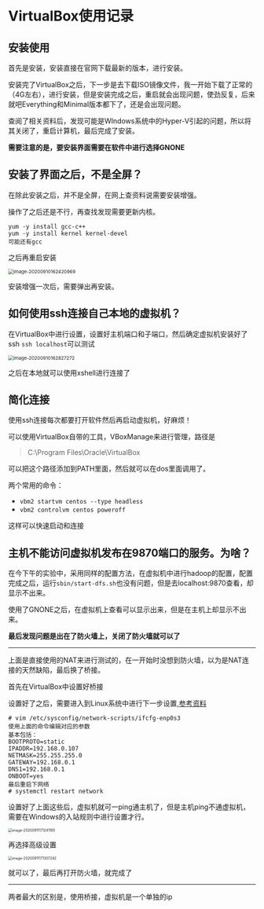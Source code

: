 # VirtualBox使用记录

## 安装使用

首先是安装，安装直接在官网下载最新的版本，进行安装。

安装完了VirtualBox之后，下一步是去下载ISO镜像文件，我一开始下载了正常的（4G左右），进行安装，但是安装完成之后，重启就会出现问题，使劲反复，后来就吧Everything和Minimal版本都下了，还是会出现问题。

查阅了相关资料后，发现可能是WIndows系统中的Hyper-V引起的问题，所以将其关闭了，重启计算机，最后完成了安装。

**需要注意的是，要安装界面需要在软件中进行选择GNONE**

## 安装了界面之后，不是全屏？

在除此安装之后，并不是全屏，在网上查资料说需要安装增强。

操作了之后还是不行，再查找发现需要更新内核。

```
yum -y install gcc-c++
yum -y install kernel kernel-devel
可能还有gcc
```

之后再重启安装

<img src="C:\Users\LvGJ\AppData\Roaming\Typora\typora-user-images\image-20200910162420969.png" alt="image-20200910162420969" style="zoom:67%;" />

安装增强一次后，需要弹出再安装。

## 如何使用ssh连接自己本地的虚拟机？

在VirtualBox中进行设置，设置好主机端口和子端口，然后确定虚拟机安装好了ssh `ssh localhost`可以测试

<img src="C:\Users\LvGJ\AppData\Roaming\Typora\typora-user-images\image-20200910162827272.png" alt="image-20200910162827272" style="zoom:67%;" />

之后在本地就可以使用xshell进行连接了

## 简化连接

使用ssh连接每次都要打开软件然后再启动虚拟机，好麻烦！

可以使用VirtualBox自带的工具，VBoxManage来进行管理，路径是

> C:\Program Files\Oracle\VirtualBox

可以把这个路径添加到PATH里面，然后就可以在dos里面调用了。

两个常用的命令：

- `vbm2 startvm centos --type headless`
- `vbm2 controlvm centos poweroff`

这样可以快速启动和连接

## 主机不能访问虚拟机发布在9870端口的服务。为啥？

在今下午的实验中，采用同样的配置方法，在虚拟机中进行hadoop的配置，配置完成之后，运行`sbin/start-dfs.sh`也没有问题，但是去localhost:9870查看，却显示不出来。

使用了GNONE之后，在虚拟机上查看可以显示出来，但是在主机上却显示不出来。

**最后发现问题是出在了防火墙上，关闭了防火墙就可以了**

------------------------------------------------------------------------------------------

上面是直接使用的NAT来进行测试的，在一开始时没想到防火墙，以为是NAT连接的天然缺陷，最后换了桥接。

首先在VirtualBox中设置好桥接

设置好了之后，需要进入到Linux系统中进行下一步设置,<a href="https://github.com/heibaiying/BigData-Notes/blob/master/notes/installation/%E8%99%9A%E6%8B%9F%E6%9C%BA%E9%9D%99%E6%80%81IP%E5%8F%8A%E5%A4%9AIP%E9%85%8D%E7%BD%AE.md">参考资料</a>

```
# vim /etc/sysconfig/network-scripts/ifcfg-enp0s3
使用上面的命令编辑对应的参数
基本包括：
BOOTPROTO=static
IPADDR=192.168.0.107
NETMASK=255.255.255.0
GATEWAY=192.168.0.1
DNS1=192.168.0.1
ONBOOT=yes
最后重启下网络
# systemctl restart network
```

设置好了上面这些后，虚拟机就可一ping通主机了，但是主机ping不通虚拟机，需要在Windows的入站规则中进行设置才行。

<img src="C:\Users\LvGJ\AppData\Roaming\Typora\typora-user-images\image-20200911171241185.png" alt="image-20200911171241185" style="zoom:50%;" />

再选择高级设置

<img src="C:\Users\LvGJ\AppData\Roaming\Typora\typora-user-images\image-20200911171307242.png" alt="image-20200911171307242" style="zoom:50%;" />

就可以了，最后再打开防火墙，就完成了

----

两者最大的区别是，使用桥接，虚拟机是一个单独的ip

